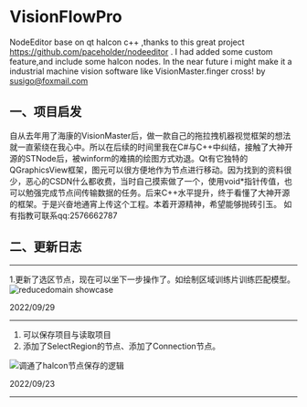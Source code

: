 # VisionFlowPro
NodeEditor base on qt halcon c++ ,thanks to this great project https://github.com/paceholder/nodeeditor . I had added some custom feature,and include some halcon nodes.
In the near future i might make it a industrial machine vision software like VisionMaster.finger cross!
by susigo@foxmail.com 

## 一、项目启发
自从去年用了海康的VisionMaster后，做一款自己的拖拉拽机器视觉框架的想法就一直萦绕在我心中。所以在后续的时间里我在C#与C++中纠结，接触了大神开源的STNode后，被winform的难搞的绘图方式劝退。Qt有它独特的QGraphicsView框架，图元可以很方便地作为节点进行移动。因为找到的资料很少，恶心的CSDN什么都收费，当时自己摸索做了一个，使用void*指针传值，也可以勉强完成节点间传输数据的任务。后来C++水平提升，终于看懂了大神开源的框架。于是兴奋地通宵上传这个工程。本着开源精神，希望能够抛砖引玉。
如有指教可联系qq:2576662787

## 二、更新日志
***
1.更新了选区节点，现在可以坐下一步操作了。如绘制区域训练片训练匹配模型。
![reducedomain showcase](https://github.com/susigo/VisionFlowPro/blob/master/NodeEditorPro/showcase/ReduceDomain.gif)

2022/09/29
***
1. 可以保存项目与读取项目
2. 添加了SelectRegion的节点、添加了Connection节点。

![调通了halcon节点保存的逻辑](https://github.com/susigo/VisionFlowPro/blob/master/NodeEditorPro/showcase/showcase4.gif)

2022/09/23

***

